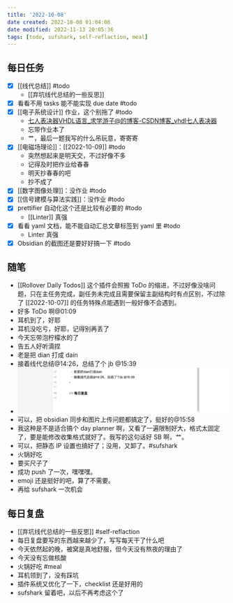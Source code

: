 ```yaml
---
title: '2022-10-08'
date created: 2022-10-08 01:04:08
date modified: 2022-11-13 20:05:36
tags: [todo, sufshark, self-reflaction, meal]
---
```


## 每日任务

- [x] [[线代总结]] #todo
	- [[弃坑线代总结的一些反思]]
- [x] 看看不用 tasks 能不能实现 due date #todo
- [x] [[电子系统设计]] 作业，这个别拖了 #todo
	- [七人表决器VHDL语言_求学游子@的博客-CSDN博客_vhdl七人表决器](https://blog.csdn.net/qq_45229168/article/details/109363111)
	- 忘带作业本了
	- 艹，最后一题我写的什么吊玩意，寄寄寄
- [x] [[电磁场理论]]：[[2022-10-09]] #todo
	- 突然想起来是明天交，不过好像不多
	- 记得及时把作业给春春
	- 明天抄春春的吧
	- 抄不成了
- [x] [[数字图像处理]]：没作业 #todo
- [x] [[信号建模与算法实践]]：没作业 #todo
- [x] prettifier 自动化这个还是比较有必要的 #todo
	- [[Linter]] 真强
- [x] 看看 yaml 文档，能不能自动汇总文章标签到 yaml 里 #todo
	- Linter 真强
- [x] Obsidian 的截图还是要好好搞一下 #todo

## 随笔

- [[Rollover Daily Todos]] 这个插件会照搬 ToDo 的缩进，不过好像没啥问题，只在主任务完成，副任务未完成且需要保留主副结构时有点区别，不过除了 [[2022-10-07]] 的任务特殊点能遇到一般好像不会遇到。
- 好多 ToDo 啊@01:09
- 耳机到了，好耶
- 耳机没吃亏，好耶，记得别再丢了
- 今天忘带泡柠檬水的了
- 告五人好听滴捏
- 老是把 dian 打成 dain
- 接着线代总结@14:26，总结了个 jb @15:39
- ![](https://raw.githubusercontent.com/jinqiao-ustc/PicGo/main/img/20221008155705.png)
- 可以，把 obsidian 同步和图片上传问题都搞定了，挺好的@15:58
- 我这种是不是适合搞个 day planner 啊，又看了一遍限制好大，格式太固定了，要是能修改收集格式就好了。我写的这句话好 SB 啊，艹。
- 可以，把静态 IP 设置也搞好了；没用，又卸了。#sufshark
- 火锅好吃
- 要买尺子了
- 成功 push 了一次，嘿嘿嘿。
- emoji 还是挺好的吧，算了不需要。
- 再给 sufshark 一次机会

## 每日复盘

- [[弃坑线代总结的一些反思]] #self-reflaction
- 每日复盘要写的东西越来越少了，写写每天干了什么吧
- 今天依然起的晚，被窝是真地舒服，但今天没有熬夜的理由了
- 今天没有忘做核酸
- 火锅好吃 #meal
- 耳机领到了，没有踩坑
- 插件系统又优化了一下，checklist 还是好用的
- sufshark 留着吧，以后不再考虑这个了
